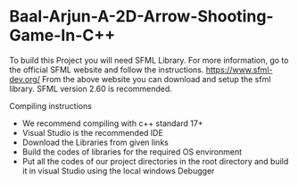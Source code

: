 # Baal-Arjun-A-2D-Arrow-Shooting-Game-In-C++

To build this Project you will need SFML Library. For more information, go to the official SFML website and follow the instructions.
https://www.sfml-dev.org/
From the above website you can download and setup the sfml library. SFML version 2.60 is recommended.

Compiling instructions
- We recommend compiling with c++ standard 17+
- Visual Studio is the recommended IDE
- Download the Libraries from given links
- Build the codes of libraries for the required OS environment
- Put all the codes of our project directories in the root directory and build it in visual Studio using the local windows Debugger
